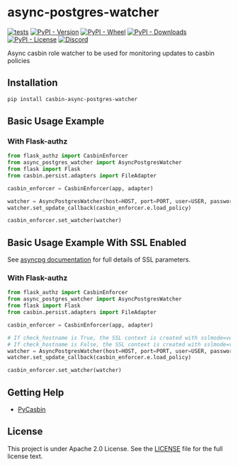 # async-postgres-watcher

[![tests](https://github.com/pycasbin/async-postgres-watcher/actions/workflows/release.yml/badge.svg)](https://github.com/pycasbin/async-postgres-watcher/actions)
[![PyPI - Version](https://img.shields.io/pypi/v/casbin-async-postgres-watcher)](https://pypi.org/project/casbin-async-postgres-watcher/)
[![PyPI - Wheel](https://img.shields.io/pypi/wheel/casbin-async-postgres-watcher.svg)](https://pypi.org/project/casbin-async-postgres-watcher/)
[![PyPI - Downloads](https://img.shields.io/pypi/dm/casbin-async-postgres-watcher)](https://pypi.org/project/casbin-async-postgres-watcher/)
[![PyPI - License](https://img.shields.io/pypi/l/casbin-async-postgres-watcher)](https://pypi.org/project/casbin-async-postgres-watcher/)
[![Discord](https://img.shields.io/discord/1022748306096537660?logo=discord&label=discord&color=5865F2)](https://discord.gg/S5UjpzGZjN)

Async casbin role watcher to be used for monitoring updates to casbin policies

## Installation

```bash
pip install casbin-async-postgres-watcher
```

## Basic Usage Example

### With Flask-authz

```python
from flask_authz import CasbinEnforcer
from async_postgres_watcher import AsyncPostgresWatcher
from flask import Flask
from casbin.persist.adapters import FileAdapter

casbin_enforcer = CasbinEnforcer(app, adapter)

watcher = AsyncPostgresWatcher(host=HOST, port=PORT, user=USER, password=PASSWORD, dbname=DBNAME)
watcher.set_update_callback(casbin_enforcer.e.load_policy)

casbin_enforcer.set_watcher(watcher)
```

## Basic Usage Example With SSL Enabled

See [asyncpg documentation](https://magicstack.github.io/asyncpg/current/api/index.html#connection) for full details of SSL parameters.

### With Flask-authz

```python
from flask_authz import CasbinEnforcer
from async_postgres_watcher import AsyncPostgresWatcher
from flask import Flask
from casbin.persist.adapters import FileAdapter

casbin_enforcer = CasbinEnforcer(app, adapter)

# If check_hostname is True, the SSL context is created with sslmode=verify-full.
# If check_hostname is False, the SSL context is created with sslmode=verify-ca.
watcher = AsyncPostgresWatcher(host=HOST, port=PORT, user=USER, password=PASSWORD, dbname=DBNAME, sslrootcert=SSLROOTCERT, check_hostname = True, sslcert=SSLCERT, sslkey=SSLKEY)
watcher.set_update_callback(casbin_enforcer.e.load_policy)

casbin_enforcer.set_watcher(watcher)
```

## Getting Help

- [PyCasbin](https://github.com/casbin/pycasbin)

## License

This project is under Apache 2.0 License. See the [LICENSE](LICENSE) file for the full license text.
